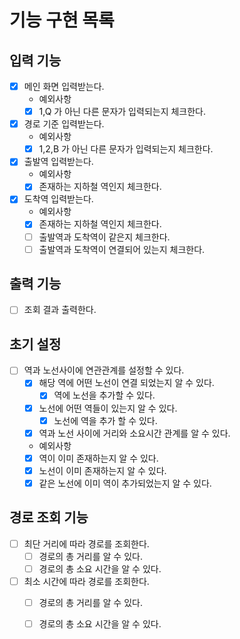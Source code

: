 # 기능 구현 목록

## 입력 기능
- [x] 메인 화면 입력받는다.
  - 예외사항 
  - [x] 1,Q 가 아닌 다른 문자가 입력되는지 체크한다.
- [x] 경로 기준 입력받는다. 
  - 예외사항
  - [x] 1,2,B 가 아닌 다른 문자가 입력되는지 체크한다. 
- [x] 출발역 입력받는다.
  - 예외사항
  - [x] 존재하는 지하철 역인지 체크한다.
- [x] 도착역 입력받는다.
  - 예외사항
  - [x] 존재하는 지하철 역인지 체크한다. 
  - [ ] 출발역과 도착역이 같은지 체크한다. 
  - [ ] 출발역과 도착역이 연결되어 있는지 체크한다.

## 출력 기능
- [ ] 조회 결과 출력한다.

## 초기 설정
- [ ] 역과 노선사이에 연관관계를 설정할 수 있다.
  - [x] 해당 역에 어떤 노선이 연결 되었는지 알 수 있다.
    - [x] 역에 노선을 추가할 수 있다.
  - [x] 노선에 어떤 역들이 있는지 알 수 있다.
    - [x] 노선에 역을 추가 할 수 있다.
  - [x] 역과 노선 사이에 거리와 소요시간 관계를 알 수 있다. 
  - 예외사항
  - [x] 역이 이미 존재하는지 알 수 있다.
  - [x] 노선이 이미 존재하는지 알 수 있다. 
  - [x] 같은 노선에 이미 역이 추가되었는지 알 수 있다.

## 경로 조회 기능
- [ ] 최단 거리에 따라 경로를 조회한다.
  - [ ] 경로의 총 거리를 알 수 있다.
  - [ ] 경로의 총 소요 시간을 알 수 있다.
- [ ] 최소 시간에 따라 경로를 조회한다.
  - [ ] 경로의 총 거리를 알 수 있다.
  - [ ] 경로의 총 소요 시간을 알 수 있다.

